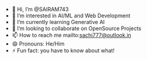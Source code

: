 - 👋 Hi, I’m @SAIRAM743
- 👀 I’m interested in AI/ML and Web Development
- 🌱 I’m currently learning Generative AI
- 💞️ I’m looking to collaborate on OpenSource Projects
- 📫 How to reach me mailto:sachi777@outlook.in
- 😄 Pronouns: He/Him
- ⚡ Fun fact: you have to know about what!

<!---
SAIRAM743/SAIRAM743 is a ✨ special ✨ repository because its `README.md` (this file) appears on your GitHub profile.
You can click the Preview link to take a look at your changes.
--->
